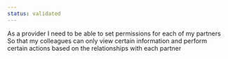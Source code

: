 ```yaml
---
status: validated
---
```


As a provider
I need to be able to set permissions for each of my partners
So that my colleagues can only view certain information and perform certain actions based on the relationships with each partner
